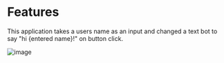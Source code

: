 # Features 
This application takes a users name as an input and changed a text bot to say "hi {entered name}!" on button click.

![image](https://github.com/BrandonWedu/HelloWorldLab/assets/144299172/29a2ab80-ce6e-480e-963a-c5314092c370)
